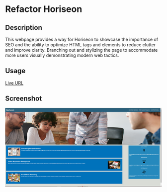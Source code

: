 # Refactor Horiseon 

## Description

This webpage provides a way for Horiseon to showcase the importance of SEO and the ability to optimize
HTML tags and elements to reduce clutter and improve clarity. Branching out and stylizing the page to
accommodate more users visually demonstrating modern web tactics.

## Usage
[Live URL](https://eguerreroxx.github.io/refactor-horiseon)

## Screenshot
![Screenshot of Refactor Horiseon](./screenshots/refactor_horiseon_full_page_screenshot.png)